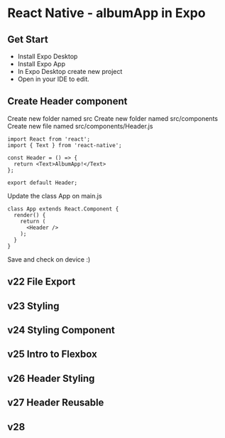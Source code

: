 # React Native - albumApp in Expo

## Get Start

* Install Expo Desktop
* Install Expo App
* In Expo Desktop create new project
* Open in your IDE to edit.

## Create Header component

Create new folder named src
Create new folder named src/components
Create new file named src/components/Header.js

    import React from 'react';
    import { Text } from 'react-native';

    const Header = () => {
      return <Text>AlbumApp!</Text>
    };

    export default Header;

Update the class App on main.js

    class App extends React.Component {
      render() {
        return (
          <Header />
        );
      }
    }

Save and check on device :)

## v22 File Export

## v23 Styling

## v24 Styling Component

## v25 Intro to Flexbox

## v26 Header Styling

## v27 Header Reusable

## v28